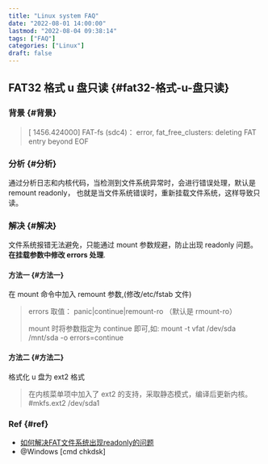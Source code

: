 ```yaml
---
title: "Linux system FAQ"
date: "2022-08-01 14:00:00"
lastmod: "2022-08-04 09:38:14"
tags: ["FAQ"]
categories: ["Linux"]
draft: false
---
```


## FAT32 格式 u 盘只读 {#fat32-格式-u-盘只读}


### 背景 {#背景}

> [ 1456.424000] FAT-fs (sdc4)： error, fat_free_clusters: deleting FAT entry beyond EOF


### 分析 {#分析}

通过分析日志和内核代码，当检测到文件系统异常时，会进行错误处理，默认是 remount readonly， 也就是当文件系统错误时，重新挂载文件系统，这样导致只读。


### 解决 {#解决}

文件系统报错无法避免，只能通过 mount 参数规避，防止出现 readonly 问题。 **在挂载参数中修改 errors 处理**.


#### 方法一 {#方法一}

在 mount 命令中加入 remount 参数,(修改/etc/fstab 文件)

> errors 取值： panic|continue|remount-ro （默认是 rmount-ro）
>
> mount 时将参数指定为 continue 即可,如:
> mount -t vfat /dev/sda /mnt/sda -o errors=continue


#### 方法二 {#方法二}

格式化 u 盘为 ext2 格式

> 在内核菜单项中加入了 ext2 的支持，采取静态模式，编译后更新内核。
> \#mkfs.ext2 /dev/sda1


### Ref {#ref}

-   [如何解决FAT文件系统出现readonly的问题](https://blog.csdn.net/dxt1107/article/details/106936862)
-   @Windows [cmd chkdsk]